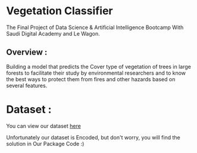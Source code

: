 # Vegetation Classifier
The Final Project of Data Science & Artificial Intelligence Bootcamp With Saudi Digital Academy and Le Wagon.

## Overview :
Building a model that predicts the Cover type of vegetation of trees in large forests to facilitate their study by environmental researchers and to know the best ways to protect them from fires and other hazards based on several features.

# Dataset : 
You can view our dataset [here](https://www.kaggle.com/competitions/forest-cover-type-prediction/data)

Unfortunately our dataset is Encoded, but don't worry, you will find the solution in Our Package Code :)

